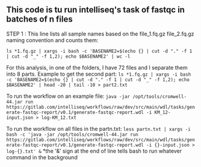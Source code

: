 ## This code is tu run intelliseq's task of fastqc in batches of n files

STEP 1 : This line lists all sample names based on the file_1.fq.gz file_2.fq.gz naming convention and counts them:

`ls *1.fq.gz | xargs -i bash -c 'BASENAME2=$(echo {} | cut -d "." -f 1 | cut -d "_" -f 1,2); echo $BASENAME2' | wc -l`

For this analysis, in one of the folders, I have 72 files and I separate them into 8 parts. Example to get the second part:
`ls *1.fq.gz | xargs -i bash -c 'BASENAME2=$(echo {} | cut -d "." -f 1 | cut -d "_" -f 1,2); echo $BASENAME2' | head -20 | tail -10 > part2.txt`

To run the workflow on an example file:
`java -jar /opt/tools/cromwell-44.jar run https://gitlab.com/intelliseq/workflows/raw/dev/src/main/wdl/tasks/generate-fastqc-report/v0.1/generate-fastqc-report.wdl -i KM_12-input.json > log-KM_12.txt`

To run the workflow on all files in the partn.txt:
`less partn.txt | xargs -i bash -c 'java -jar /opt/tools/cromwell-44.jar run https://gitlab.com/intelliseq/workflows/raw/dev/src/main/wdl/tasks/generate-fastqc-report/v0.1/generate-fastqc-report.wdl -i {}-input.json > log-{}.txt' &`
*the '&' sign at the end of line tells bash to run whatever command in the background
